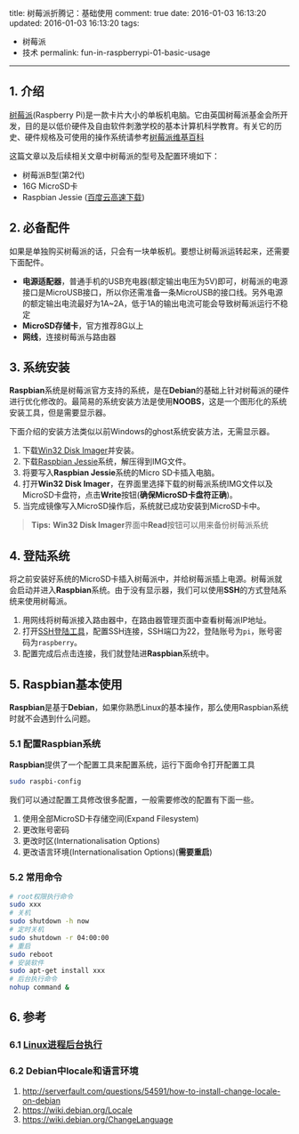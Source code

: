 title: 树莓派折腾记：基础使用
comment: true
date: 2016-01-03 16:13:20
updated: 2016-01-03 16:13:20
tags:
  - 树莓派
  - 技术
permalink: fun-in-raspberrypi-01-basic-usage
---

## 1. 介绍

[树莓派](https://www.raspberrypi.org/)(Raspberry Pi)是一款卡片大小的单板机电脑。它由英国树莓派基金会所开发，目的是以低价硬件及自由软件刺激学校的基本计算机科学教育。有关它的历史、硬件规格及可使用的操作系统请参考[树莓派维基百科](https://zh.wikipedia.org/wiki/%E6%A0%91%E8%8E%93%E6%B4%BE)

这篇文章以及后续相关文章中树莓派的型号及配置环境如下：

* 树莓派B型(第2代)
* 16G MicroSD卡
* Raspbian Jessie ([百度云高速下载](http://pan.baidu.com/s/1ntTT0rn))

<!-- more -->

## 2. 必备配件

如果是单独购买树莓派的话，只会有一块单板机。要想让树莓派运转起来，还需要下面配件。

* **电源适配器**，普通手机的USB充电器(额定输出电压为5V)即可，树莓派的电源接口是MicroUSB接口，所以你还需准备一条MicroUSB的接口线。另外电源的额定输出电流最好为1A~2A，低于1A的输出电流可能会导致树莓派运行不稳定
* **MicroSD存储卡**，官方推荐8G以上
* **网线**，连接树莓派与路由器

## 3. 系统安装

**Raspbian**系统是树莓派官方支持的系统，是在**Debian**的基础上针对树莓派的硬件进行优化修改的。最简易的系统安装方法是使用**NOOBS**，这是一个图形化的系统安装工具，但是需要显示器。

下面介绍的安装方法类似以前Windows的ghost系统安装方法，无需显示器。

1. 下载[Win32 Disk Imager](http://pan.baidu.com/s/1dEwAcnv)并安装。
2. 下载[Raspbian Jessie](http://pan.baidu.com/s/1ntTT0rn)系统，解压得到IMG文件。
3. 将要写入**Raspbian Jessie**系统的Micro SD卡插入电脑。
4. 打开**Win32 Disk Imager**，在界面里选择下载的树莓派系统IMG文件以及MicroSD卡盘符，点击**Write**按钮(**确保MicroSD卡盘符正确**)。
5. 当完成镜像写入MicroSD操作后，系统就已成功安装到MicroSD卡中。

> **Tips:** **Win32 Disk Imager**界面中**Read**按钮可以用来备份树莓派系统

## 4. 登陆系统

将之前安装好系统的MicroSD卡插入树莓派中，并给树莓派插上电源。树莓派就会启动并进入**Raspbian**系统。由于没有显示器，我们可以使用**SSH**的方式登陆系统来使用树莓派。

1. 用网线将树莓派接入路由器中，在路由器管理页面中查看树莓派IP地址。
2. 打开[SSH登陆工具](http://pan.baidu.com/s/1gdNuew7)，配置SSH连接，SSH端口为22，登陆账号为`pi`，账号密码为`raspberry`。
3. 配置完成后点击连接，我们就登陆进**Raspbian**系统中。

## 5. Raspbian基本使用

**Raspbian**是基于**Debian**，如果你熟悉Linux的基本操作，那么使用Raspbian系统时就不会遇到什么问题。

### 5.1 配置Raspbian系统

**Raspbian**提供了一个配置工具来配置系统，运行下面命令打开配置工具

``` bash
sudo raspbi-config
```

我们可以通过配置工具修改很多配置，一般需要修改的配置有下面一些。

1. 使用全部MicroSD卡存储空间(Expand Filesystem)
2. 更改账号密码
3. 更改时区(Internationalisation Options)
4. 更改语言环境(Internationalisation Options)(**需要重启**)

### 5.2 常用命令

``` bash
# root权限执行命令
sudo xxx
# 关机
sudo shutdown -h now
# 定时关机
sudo shutdown -r 04:00:00
# 重启
sudo reboot
# 安装软件
sudo apt-get install xxx
# 后台执行命令
nohup command &
```

## 6. 参考

### 6.1 [Linux进程后台执行](http://www.ibm.com/developerworks/cn/linux/l-cn-nohup/)

### 6.2 Debian中locale和语言环境

1. http://serverfault.com/questions/54591/how-to-install-change-locale-on-debian
2. https://wiki.debian.org/Locale
3. https://wiki.debian.org/ChangeLanguage
